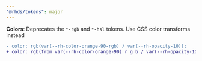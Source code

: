 ```yaml
---
"@rhds/tokens": major
---
```

**Colors**: Deprecates the `*-rgb` and `*-hsl` tokens. Use CSS color transforms instead

```diff
- color: rgb(var(--rh-color-orange-90-rgb) / var(--rh-opacity-10));
+ color: rgb(from var(--rh-color-orange-90) r g b / var(--rh-opacity-10));
```
